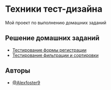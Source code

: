 
# Техники тест-дизайна

Мой проект по выполнению домашних заданий


## Решение домашних заданий 

 - [Тестирование формы регистрации](https://docs.google.com/spreadsheets/d/1VtKjl_fP-A5saNKqZGKmKut8bQF140dh2zBr0HyF0So/edit?usp=sharing)
 - [Тестирование фильтрации и сортировки](https://docs.google.com/spreadsheets/d/1Dl5-12b44HElvqwNZfTHn6QsL5OS3fOHp4P3O7z9Ca8/edit?usp=sharing)





## Авторы

- [@Alexfoster9](https://www.github.com/Alexfoster9)
